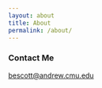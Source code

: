 ```yaml
---
layout: about
title: About
permalink: /about/
---
```


<script type="text/javascript" src="/js/about.js"></script>

### Contact Me ###

<bescott@andrew.cmu.edu>
